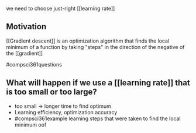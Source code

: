 we need to choose just-right [[learning rate]]
## Motivation
[[Gradient descent]] is an optimization algorithm that finds the local minimum of a function by taking "steps" in the direction of the negative of the [[gradient]]

#compsci361questions 
## What will happen if we use a [[learning rate]] that is too small or too large?
- too small $\rightarrow$ longer time to find optimum
- Learning efficiency, optimization accuracy
- #compsci361example learning steps that were taken to find the local minimum oof
